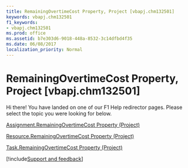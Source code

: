 ```yaml
---
title: RemainingOvertimeCost Property, Project [vbapj.chm132501]
keywords: vbapj.chm132501
f1_keywords:
- vbapj.chm132501
ms.prod: office
ms.assetid: b7e303d6-9018-448a-8532-3c14dfbd4f35
ms.date: 06/08/2017
localization_priority: Normal
---
```



# RemainingOvertimeCost Property, Project [vbapj.chm132501]

Hi there! You have landed on one of our F1 Help redirector pages. Please select the topic you were looking for below.

[Assignment.RemainingOvertimeCost Property (Project)](https://msdn.microsoft.com/library/6f13f7f0-bc3f-9f58-8047-0fabfa2eccb7%28Office.15%29.aspx)

[Resource.RemainingOvertimeCost Property (Project)](https://msdn.microsoft.com/library/5cef0a19-e87c-c177-0a17-4e6ca8bcf20b%28Office.15%29.aspx)

[Task.RemainingOvertimeCost Property (Project)](https://msdn.microsoft.com/library/6e8d72fd-efac-ed22-9549-950bba1cfc84%28Office.15%29.aspx)

[!include[Support and feedback](~/includes/feedback-boilerplate.md)]